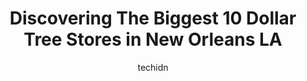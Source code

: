 ---
layout: ampstory
image: https://i0.wp.com/www.depkes.org/wp-content/uploads/2023/06/dollar-tree-0-in-new-orleans-la-1685966398.jpeg?resize=640,853
author: techidn
featured: false
description: Discover the impressive array of Dollar Tree options in New Orleans LA, where you can find 10 of the largest Dollar Tree establishments in the area. From renowned classics to hidden gems, Ne
title: Discovering The Biggest 10 Dollar Tree Stores in New Orleans LA
cover:
   title: Discovering The Biggest 10 Dollar Tree Stores in New Orleans LA
   subtitle: Rickpate
   background: https://www.depkes.org/wp-content/uploads/2023/06/dollar-tree-0-in-new-orleans-la-1685966398.jpeg

pages: 
 - layout: thirds
   top: <h1>#1 Dollar Tree</h1>
   bottom: "<p>Never seems to have what I need and expect from a neighborhood store. Things like toothpaste, milk, eggs, etc. Maybe DollarTree doesnt normally carry those things but </p>"
   background: https://www.depkes.org/wp-content/uploads/2023/06/dollar-tree-1-in-new-orleans-la-1685966398.jpeg
   backgroundblur: true
 - layout: thirds
   top: <h1>#2 Dollar Tree</h1>
   bottom: "<p>2703 Belle Chasse Hwy, Gretna, LA 70056, United States</p>"
   background: https://www.depkes.org/wp-content/uploads/2023/06/dollar-tree-2-in-new-orleans-la-1685966399.jpeg
   cta:
      link: https://www.depkes.org/blog/discovering-the-biggest-10-dollar-tree-stores-in-new-orleans-la/
      text: Discovering The Biggest 10 Dollar Tree Stores in New Orleans LA
 - layout: thirds
   top: <h1>#3 Dollar Tree</h1>
   bottom: "<p>100 N Labarre Rd Ste A, Metairie, LA 70001, United States</p>"
   background: https://www.depkes.org/wp-content/uploads/2023/06/dollar-tree-3-in-new-orleans-la-1685966399.jpeg
   cta:
      link: https://www.depkes.org/blog/discovering-the-biggest-10-dollar-tree-stores-in-new-orleans-la/
      text: Discovering The Biggest 10 Dollar Tree Stores in New Orleans LA
 - layout: thirds
   top: <h1>#4 Dollar Tree</h1>
   bottom: "<p>6721 Westbank Expy, Marrero, LA 70072, United States</p>"
   background: https://images.unsplash.com/photo-1541356665065-22676f35dd40?ixlib=rb-4.0.3&ixid=MnwxMjA3fDB8MHxwaG90by1wYWdlfHx8fGVufDB8fHx8&auto=format&fit=crop&w=640&h=853&q=80
   cta:
      link: https://www.depkes.org/blog/discovering-the-biggest-10-dollar-tree-stores-in-new-orleans-la/
      text: Discovering The Biggest 10 Dollar Tree Stores in New Orleans LA
 - layout: thirds
   top: <h1>#5 Dollar Tree</h1>
   bottom: "<p>8400 W Judge Perez Dr Unit 22, Chalmette, LA 70043, United States</p>"
   background: https://images.unsplash.com/photo-1604871000636-074fa5117945?ixlib=rb-4.0.3&ixid=MnwxMjA3fDB8MHxwaG90by1wYWdlfHx8fGVufDB8fHx8&auto=format&fit=crop&w=640&h=853&q=80
   cta:
      link: https://www.depkes.org/blog/discovering-the-biggest-10-dollar-tree-stores-in-new-orleans-la/
      text: Discovering The Biggest 10 Dollar Tree Stores in New Orleans LA
 - layout: thirds
   top: <h1>#6 Dollar Tree</h1>
   bottom: "<p>11701 Morrison Rd Ste 106, New Orleans, LA 70128, United States</p>"
   background: https://images.unsplash.com/photo-1620421680010-0766ff230392?ixlib=rb-4.0.3&ixid=MnwxMjA3fDB8MHxwaG90by1wYWdlfHx8fGVufDB8fHx8&auto=format&fit=crop&w=640&h=853&q=80
   cta:
      link: https://www.depkes.org/blog/discovering-the-biggest-10-dollar-tree-stores-in-new-orleans-la/
      text: Discovering The Biggest 10 Dollar Tree Stores in New Orleans LA
 - layout: thirds
   top: <h1>#7 Dollar Tree</h1>
   bottom: "<p>4242 Chef Menteur Hwy Ste E, New Orleans, LA 70126, United States</p>"
   background: https://images.unsplash.com/photo-1574169208507-84376144848b?ixlib=rb-4.0.3&ixid=MnwxMjA3fDB8MHxwaG90by1wYWdlfHx8fGVufDB8fHx8&auto=format&fit=crop&w=640&h=853&q=80
   cta:
      link: https://www.depkes.org/blog/discovering-the-biggest-10-dollar-tree-stores-in-new-orleans-la/
      text: Discovering The Biggest 10 Dollar Tree Stores in New Orleans LA
 - layout: thirds
   middle: Continue reading...
   background: https://images.unsplash.com/photo-1489648022186-8f49310909a0?ixlib=rb-4.0.3&ixid=MnwxMjA3fDB8MHxwaG90by1wYWdlfHx8fGVufDB8fHx8&auto=format&fit=crop&w=640&h=853&q=80
   cta:
      link: https://www.depkes.org/blog/discovering-the-biggest-10-dollar-tree-stores-in-new-orleans-la/
      text: Discovering The Biggest 10 Dollar Tree Stores in New Orleans LA
      
---